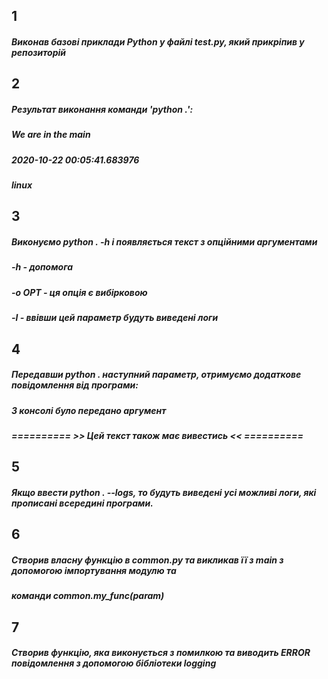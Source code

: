 ## 1
##### Виконав базові приклади Python у файлі test.py, який прикріпив у репозиторій
## 2
##### Результат виконання команди 'python .':
##### We are in the __main__
##### 2020-10-22 00:05:41.683976
##### linux
## 3
##### Виконуємо python . -h і появляється текст з опційними аргументами
##### -h     - допомога
##### -o OPT - ця опція є вибірковою
##### -l     - ввівши цей параметр будуть виведені логи
## 4
##### Передавши python . наступний параметр, отримуємо додаткове повідомлення від програми:
##### З консолі було передано аргумент
##### ========== >> Цей текст також має вивестись << ==========
## 5
##### Якщо ввести python . --logs, то будуть виведені усі можливі логи, які прописані всередині програми.
## 6
##### Створив власну функцію в common.py та викликав її з __main__ з допомогою імпортування модулю та
##### команди common.my_func(param)
## 7
##### Створив функцію, яка виконується з помилкою та виводить ERROR повідомлення з допомогою бібліотеки logging